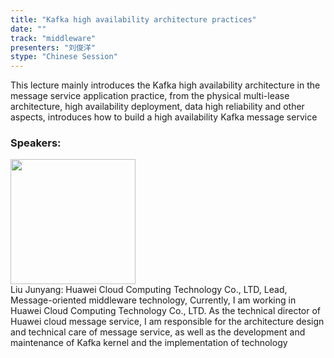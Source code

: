 ```yaml
---
title: "Kafka high availability architecture practices"
date: "" 
track: "middleware"
presenters: "刘俊洋"
stype: "Chinese Session"
---
```

This lecture mainly introduces the Kafka high availability architecture in the message service application practice, from the physical multi-lease architecture, high availability deployment, data high reliability and other aspects, introduces how to build a high availability Kafka message service
 ### Speakers: 
 <img src="images/speaker/1225.png" width="200" /><br>Liu Junyang: Huawei Cloud Computing Technology Co., LTD, Lead, Message-oriented middleware technology, Currently, I am working in Huawei Cloud Computing Technology Co., LTD. As the technical director of Huawei cloud message service, I am responsible for the architecture design and technical care of message service, as well as the development and maintenance of Kafka kernel and the implementation of technology
 